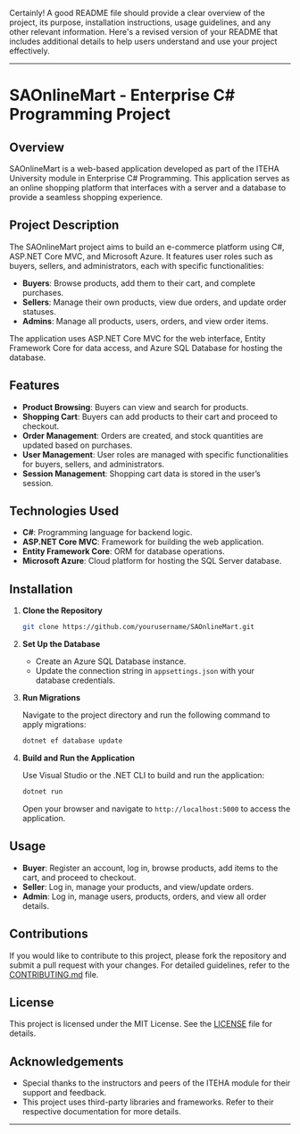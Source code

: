 Certainly! A good README file should provide a clear overview of the project, its purpose, installation instructions, usage guidelines, and any other relevant information. Here's a revised version of your README that includes additional details to help users understand and use your project effectively.

---

# SAOnlineMart - Enterprise C# Programming Project

## Overview

SAOnlineMart is a web-based application developed as part of the ITEHA University module in Enterprise C# Programming. This application serves as an online shopping platform that interfaces with a server and a database to provide a seamless shopping experience.

## Project Description

The SAOnlineMart project aims to build an e-commerce platform using C#, ASP.NET Core MVC, and Microsoft Azure. It features user roles such as buyers, sellers, and administrators, each with specific functionalities:

- **Buyers**: Browse products, add them to their cart, and complete purchases.
- **Sellers**: Manage their own products, view due orders, and update order statuses.
- **Admins**: Manage all products, users, orders, and view order items.

The application uses ASP.NET Core MVC for the web interface, Entity Framework Core for data access, and Azure SQL Database for hosting the database.

## Features

- **Product Browsing**: Buyers can view and search for products.
- **Shopping Cart**: Buyers can add products to their cart and proceed to checkout.
- **Order Management**: Orders are created, and stock quantities are updated based on purchases.
- **User Management**: User roles are managed with specific functionalities for buyers, sellers, and administrators.
- **Session Management**: Shopping cart data is stored in the user’s session.

## Technologies Used

- **C#**: Programming language for backend logic.
- **ASP.NET Core MVC**: Framework for building the web application.
- **Entity Framework Core**: ORM for database operations.
- **Microsoft Azure**: Cloud platform for hosting the SQL Server database.

## Installation

1. **Clone the Repository**

   ```bash
   git clone https://github.com/yourusername/SAOnlineMart.git
   ```

2. **Set Up the Database**

   - Create an Azure SQL Database instance.
   - Update the connection string in `appsettings.json` with your database credentials.

3. **Run Migrations**

   Navigate to the project directory and run the following command to apply migrations:

   ```bash
   dotnet ef database update
   ```

4. **Build and Run the Application**

   Use Visual Studio or the .NET CLI to build and run the application:

   ```bash
   dotnet run
   ```

   Open your browser and navigate to `http://localhost:5000` to access the application.

## Usage

- **Buyer**: Register an account, log in, browse products, add items to the cart, and proceed to checkout.
- **Seller**: Log in, manage your products, and view/update orders.
- **Admin**: Log in, manage users, products, orders, and view all order details.

## Contributions

If you would like to contribute to this project, please fork the repository and submit a pull request with your changes. For detailed guidelines, refer to the [CONTRIBUTING.md](CONTRIBUTING.md) file.

## License

This project is licensed under the MIT License. See the [LICENSE](LICENSE) file for details.

## Acknowledgements

- Special thanks to the instructors and peers of the ITEHA module for their support and feedback.
- This project uses third-party libraries and frameworks. Refer to their respective documentation for more details.

---
